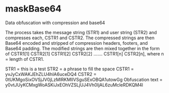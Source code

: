 # maskBase64
Data obfuscation with compression and base64

The process takes the message string (STR1) and user string (STR2) and compresses each, CSTR1 and CSTR2.
The compressed strings are then Base64 encoded and stripped of compression headers, footers, and Base64 padding.
The modified strings are then mixed together in the form of CSTR1[1] CSTR2[1] CSTR1[2] CSTR2[2] ....... CSTR1[n] CSTR2[n], where n = length of CSTR1.

STR1 = this is a test
STR2 = a phrase to fill the space
CSTR1 = yvJyCxWAKJEhZLU4hIA6uceDQ4
CSTR2 = 0tUKMgoSixOVSjJV0jLzMlRKMlIVSguSExOBQA1utowGg
Obfuscation text = y0vtJUyKCMxgWoASKiJxEOhVZSLjUJ4Vh0IjAL6zuMcleRDKQM4l 
